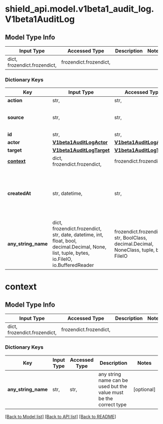 # shield_api.model.v1beta1_audit_log.V1beta1AuditLog

## Model Type Info
Input Type | Accessed Type | Description | Notes
------------ | ------------- | ------------- | -------------
dict, frozendict.frozendict,  | frozendict.frozendict,  |  | 

### Dictionary Keys
Key | Input Type | Accessed Type | Description | Notes
------------ | ------------- | ------------- | ------------- | -------------
**action** | str,  | str,  |  | 
**source** | str,  | str,  | The source service generating the event. | 
**id** | str,  | str,  |  | [optional] 
**actor** | [**V1beta1AuditLogActor**](V1beta1AuditLogActor.md) | [**V1beta1AuditLogActor**](V1beta1AuditLogActor.md) |  | [optional] 
**target** | [**V1beta1AuditLogTarget**](V1beta1AuditLogTarget.md) | [**V1beta1AuditLogTarget**](V1beta1AuditLogTarget.md) |  | [optional] 
**[context](#context)** | dict, frozendict.frozendict,  | frozendict.frozendict,  |  | [optional] 
**createdAt** | str, datetime,  | str,  | The time the log was created. | [optional] value must conform to RFC-3339 date-time
**any_string_name** | dict, frozendict.frozendict, str, date, datetime, int, float, bool, decimal.Decimal, None, list, tuple, bytes, io.FileIO, io.BufferedReader | frozendict.frozendict, str, BoolClass, decimal.Decimal, NoneClass, tuple, bytes, FileIO | any string name can be used but the value must be the correct type | [optional]

# context

## Model Type Info
Input Type | Accessed Type | Description | Notes
------------ | ------------- | ------------- | -------------
dict, frozendict.frozendict,  | frozendict.frozendict,  |  | 

### Dictionary Keys
Key | Input Type | Accessed Type | Description | Notes
------------ | ------------- | ------------- | ------------- | -------------
**any_string_name** | str,  | str,  | any string name can be used but the value must be the correct type | [optional] 

[[Back to Model list]](../../README.md#documentation-for-models) [[Back to API list]](../../README.md#documentation-for-api-endpoints) [[Back to README]](../../README.md)

